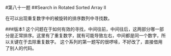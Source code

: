#第八十一题
##Search in Rotated Sorted Array II

在可以出现重复数字中的被旋转的排序数列中寻找数。

###版本1
这个问题在于如何有效的寻找，中间往前，中间往后，这两部分哪一部分是正常排序。这里有了重复数字，就有可能导致左右，中间都是同一个数字，所以关键在于去除重复数字。
这个系列的第一题写的很啰嗦，不好改了，直接借用了别人的代码。